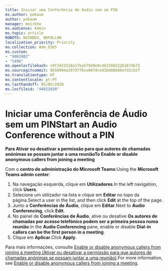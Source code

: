 ```yaml
---
title: Iniciar uma Conferência de Áudio sem um PIN
ms.author: pebaum
author: pebaum
manager: mnirkhe
ms.audience: Admin
ms.topic: article
ROBOTS: NOINDEX, NOFOLLOW
localization_priority: Priority
ms.collection: Adm_O365
ms.custom:
- "9002882"
- "5496"
ms.openlocfilehash: c9f3453318a17ba578d9e8c4b158b5226167db73
ms.sourcegitcommit: 8b50994a2979778ce8474ce83bd86b60e7d2cb2f
ms.translationtype: HT
ms.contentlocale: pt-PT
ms.lasthandoff: 05/05/2020
ms.locfileid: "44022650"
---
```

# <a name="start-an-audio-conference-without-a-pin"></a><span data-ttu-id="6e372-102">Iniciar uma Conferência de Áudio sem um PIN</span><span class="sxs-lookup"><span data-stu-id="6e372-102">Start an Audio Conference without a PIN</span></span>

<span data-ttu-id="6e372-103">**Para Ativar ou desativar a permissão para que autores de chamadas anónimas se possam juntar a uma reunião**</span><span class="sxs-lookup"><span data-stu-id="6e372-103">**To Enable or disable anonymous callers from joining a meeting**</span></span>

<span data-ttu-id="6e372-104">Com o **centro de administração do Microsoft Teams**:</span><span class="sxs-lookup"><span data-stu-id="6e372-104">Using the **Microsoft Teams admin center**:</span></span>

1. <span data-ttu-id="6e372-105">Na navegação esquerda, clique em **Utilizadores**.</span><span class="sxs-lookup"><span data-stu-id="6e372-105">In the left navigation, click **Users**.</span></span>
2. <span data-ttu-id="6e372-106">Selecione um utilizador na lista e clique em **Editar** no topo da página.</span><span class="sxs-lookup"><span data-stu-id="6e372-106">Select a user in the list, and then click **Edit** at the top of the page.</span></span>
3. <span data-ttu-id="6e372-107">Junto a **Conferências de Áudio**, clique em **Editar**.</span><span class="sxs-lookup"><span data-stu-id="6e372-107">Next to **Audio Conferencing**, click **Edit**.</span></span>
4. <span data-ttu-id="6e372-108">No painel de **Conferências de Áudio**, ative ou desative **Os autores de chamadas por acesso telefónico podem ser a primeira pessoa numa reunião**.</span><span class="sxs-lookup"><span data-stu-id="6e372-108">In the **Audio Conferencing** pane, enable or disable **Dial-in callers can be the first person in a meeting**.</span></span>
5. <span data-ttu-id="6e372-109">Clique em **Aplicar**.</span><span class="sxs-lookup"><span data-stu-id="6e372-109">Click **Apply**.</span></span>

<span data-ttu-id="6e372-110">Para mais informações, consulte [Enable or disable anonymous callers from joining a meeting (Ativar ou desativar a permissão para que autores de chamadas anónimas se possam juntar a uma reunião)](https://docs.microsoft.com/microsoftteams/start-an-audio-conference-over-the-phone-without-a-pin-in-teams).</span><span class="sxs-lookup"><span data-stu-id="6e372-110">For more information, see [Enable or disable anonymous callers from joining a meeting](https://docs.microsoft.com/microsoftteams/start-an-audio-conference-over-the-phone-without-a-pin-in-teams).</span></span>
